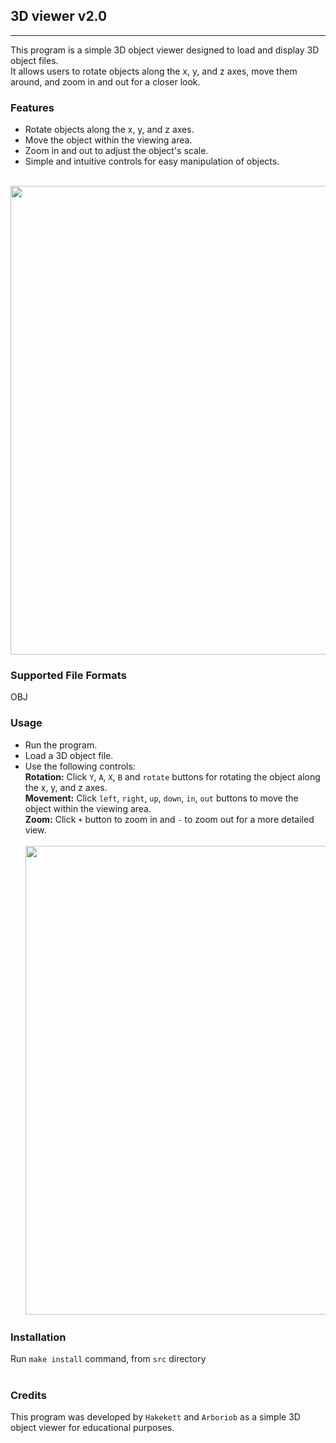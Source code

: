 ## 3D viewer v2.0
___

This program is a simple 3D object viewer designed to load and display 3D object files.<br>
It allows users to rotate objects along the x, y, and z axes, move them around, and zoom in and out for a closer look.

### Features
* Rotate objects along the x, y, and z axes.<br>
* Move the object within the viewing area.<br>
* Zoom in and out to adjust the object's scale.<br>
* Simple and intuitive controls for easy manipulation of objects.<br><br>
<img src="./images/move.gif" width="750">

### Supported File Formats
OBJ

### Usage
* Run the program.<br>
* Load a 3D object file.<br>
* Use the following controls:<br>
<b>Rotation:</b> Click `Y`, `A`, `X`, `B` and `rotate` buttons for rotating the object along the x, y, and z axes.<br>
<b>Movement:</b> Click `left`, `right`, `up`, `down`, `in`, `out` buttons to move the object within the viewing area.<br>
<b>Zoom:</b> Click `+` button to zoom in and `-` to zoom out for a more detailed view.<br><br>
  <img src="./images/rotate.gif" width="750">

### Installation
Run `make install` command, from `src` directory<br><br>

### Credits
This program was developed by `Hakekett` and `Arboriob` as a simple 3D object viewer for educational purposes.